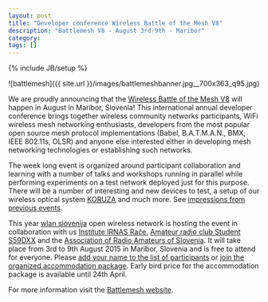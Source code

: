 ```yaml
---
layout: post
title: "Developer conference Wireless Battle of the Mesh V8"
description: "Battlemesh V8 - August 3rd-9th - Maribor"
category: 
tags: []
---
```

{% include JB/setup %}

 ![battlemesh]({{ site.url }}/images/battlemeshbanner.jpg__700x363_q95.jpg)

We are proudly announcing that the [Wireless Battle of the Mesh V8](http://battlemesh.org/ ) will happen in August in Maribor, Slovenia! This international annual developer conference brings together wireless community networks participants, WiFi wireless mesh networking enthusiasts, developers from the most popular open source mesh protocol implementations (Babel, B.A.T.M.A.N., BMX, IEEE 802.11s, OLSR) and anyone else interested either in developing mesh networking technologies or establishing such networks.

The week long event is organized around participant collaboration and learning with a number of talks and workshops running in parallel while performing experiments on a test network deployed just for this purpose. There will be a number of interesting and new devices to test, a setup of our wireless optical system [KORUZA](http://koruza.net) and much more. See [impressions from previous events](http://battlemesh.org/BattleMeshV8#Impressions_from_previous_Battlemesh_events).

This year [wlan slovenija](http://wlan-si.net) open wireless network is hosting the event in collaboration with us [Institute IRNAS Rače](http://irnas.eu ), [Amateur radio club Student S59DXX](http://s59dxx.uni-mb.si/) and the [Association of Radio Amateurs of Slovenia](http://hamradio.si). It will take place from 3rd to 9th August 2015 in Maribor, Slovenia and is free to attend for everyone. Please [add your name to the list of participants](http://battlemesh.org/BattleMeshV8/Participants) or [join the organized accommodation package](http://battlemesh.org/BattleMeshV8#Participant_Registration_and_Fee). Early bird price for the accommodation package is available until 24th April. 

For more information visit the [Battlemesh website](http://battlemesh.org/).
